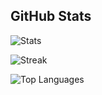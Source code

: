 ## GitHub Stats

![Stats](https://github-readme-stats.vercel.app/api?username=arktetra&show_icons=true&hide_border=true&count_private=true&theme=tokyonight)

![Streak](https://github-readme-streak-stats.herokuapp.com/?user=arktetra&theme=vue-dark&hide_border=true&theme=tokyonight)

![Top Languages](https://github-readme-stats.vercel.app/api/top-langs/?username=arktetra&show_icons=true&hide_border=true&layout=compact&theme=tokyonight)

<!--
**Arktetra/arktetra** is a ✨ _special_ ✨ repository because its `README.md` (this file) appears on your GitHub profile.

Here are some ideas to get you started:

- 🔭 I’m currently working on ...
- 🌱 I’m currently learning ...
- 👯 I’m looking to collaborate on ...
- 🤔 I’m looking for help with ...
- 💬 Ask me about ...
- 📫 How to reach me: ...
- 😄 Pronouns: ...
- ⚡ Fun fact: ...
-->
